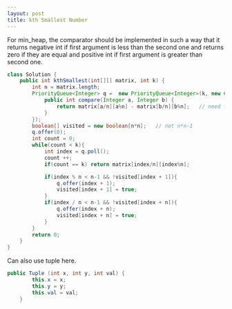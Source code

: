 ```yaml
---
layout: post
title: kth Smallest Number
---
```

For min_heap, the comparator should be implemented in such a way that it returns negative int if first argument is less than the second one and returns zero if they are equal and positive int if first argument is greater than second one.

```java
class Solution {
    public int kthSmallest(int[][] matrix, int k) {
        int n = matrix.length;
        PriorityQueue<Integer> q =  new PriorityQueue<Integer>(k, new Comparator<Integer>(){
            public int compare(Integer a, Integer b) {
                return matrix[a/n][a%n] - matrix[b/n][b%n];   // need to compare the value in matrix, not index!
            }
        });
        boolean[] visited = new boolean[n*n];   // not n*n-1
        q.offer(0);
        int count = 0;
        while(count < k){
            int index = q.poll();
            count ++;
            if(count == k) return matrix[index/n][index%n];

            if(index % n < n-1 && !visited[index + 1]){
                q.offer(index + 1);
                visited[index + 1] = true;
            }
            if(index / n < n-1 && !visited[index + n]){
                q.offer(index + n);
                visited[index + n] = true;
            }
        }
        return 0;
    }
}
```

Can also use tuple here.
```java
public Tuple (int x, int y, int val) {
        this.x = x;
        this.y = y;
        this.val = val;
    }
```
